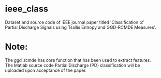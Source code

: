 # ieee_class
Dataset and source code of IEEE journal paper titled 'Classification of Partial Discharge Signals using Tsallis Entropy and GGD-RCMDE Measures'.

# Note:
The ggd_rcmde has core function that has been used to extract features.
The Matlab source code Partial Discharge (PD) classification will be uploaded upon acceptance of the paper.
